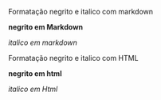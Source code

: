 <!-- Primeira digitação -->
Formatação negrito e italico com markdown

**negrito em Markdown**

*italico em markdown*
<!-- Segunda digitação -->
<P>Formatação negrito e italico com HTML</P>

<strong>negrito em html</strong><br>

<em>italico em Html</em>

